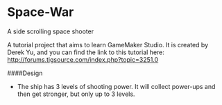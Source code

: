 Space-War
=========

A side scrolling space shooter

A tutorial project that aims to learn GameMaker Studio. It is created by Derek Yu, and you can find the link to
this tutorial here: http://forums.tigsource.com/index.php?topic=3251.0

####Design

* The ship has 3 levels of shooting power. It will collect power-ups and then get stronger, but only up to 3 levels.

